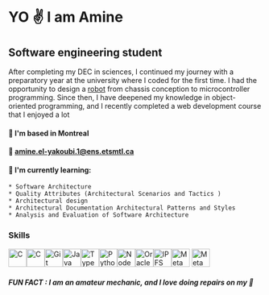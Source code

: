 YO :v: I am Amine  
=============================================================================================================================

Software engineering student
----------------------------

After completing my DEC in sciences, I continued my journey with a preparatory year at the university where I coded for the first time. I had the opportunity to design a [robot](https://www.youtube.com/shorts/Tjo53jb4Ojs) from chassis conception to microcontroller programming. Since then, I have deepened my knowledge in object-oriented programming, and I recently completed a web development course that I enjoyed a lot


#### :round_pushpin: I'm based in Montreal

#### :e-mail:  [amine.el-yakoubi.1@ens.etsmtl.ca](mailto:amine.el-yakoubi.1@ens.etsmtl.ca)

#### 🧠  I'm currently learning: 
    * Software Architecture 
    * Quality Attributes (Architectural Scenarios and Tactics )
    * Architectural design
    * Architectural Documentation Architectural Patterns and Styles
    * Analysis and Evaluation of Software Architecture


### Skills

<p align="left">
<a href="https://docs.microsoft.com/en-us/cpp/?view=msvc-170" target="_blank" rel="noreferrer"><img src="https://raw.githubusercontent.com/danielcranney/readme-generator/main/public/icons/skills/c-colored.svg" width="36" height="36" alt="C" /></a><a href="https://en.wikipedia.org/wiki/SQL" target="_blank" rel="noreferrer"><img src="https://www.sqlfr.com/wp-content/uploads/2022/04/sql-1024x572.jpg" width="36" height="36" alt="C" /></a><a href="https://git-scm.com/" target="_blank" rel="noreferrer"><img src="https://raw.githubusercontent.com/danielcranney/readme-generator/main/public/icons/skills/git-colored.svg" width="36" height="36" alt="Git" /></a><a href="https://www.oracle.com/java/" target="_blank" rel="noreferrer"><img src="https://raw.githubusercontent.com/danielcranney/readme-generator/main/public/icons/skills/java-colored.svg" width="36" height="36" alt="Java" /></a><a href="https://www.typescriptlang.org/" target="_blank" rel="noreferrer"><img src="https://raw.githubusercontent.com/danielcranney/readme-generator/main/public/icons/skills/typescript-colored.svg" width="36" height="36" alt="TypeScript" /></a><a href="https://www.python.org/" target="_blank" rel="noreferrer"><img src="https://raw.githubusercontent.com/danielcranney/readme-generator/main/public/icons/skills/python-colored.svg" width="36" height="36" alt="Python" /></a><a href="https://nodejs.org/en/" target="_blank" rel="noreferrer"><img src="https://raw.githubusercontent.com/danielcranney/readme-generator/main/public/icons/skills/nodejs-colored.svg" width="36" height="36" alt="NodeJS" /></a><a href="https://www.oracle.com/uk/index.html" target="_blank" rel="noreferrer"><img src="https://raw.githubusercontent.com/danielcranney/readme-generator/main/public/icons/skills/oracle-colored.svg" width="36" height="36" alt="Oracle" /></a><a href="https://ipfs.io/" target="_blank" rel="noreferrer"><img src="https://raw.githubusercontent.com/danielcranney/readme-generator/main/public/icons/skills/ipfs-colored.svg" width="36" height="36" alt="IPFS" /></a><a href="https://www.educative.io/answers/what-is-pug-syntax"
target="_blank" rel="noreferrer"><img src="https://miro.medium.com/v2/resize:fit:1100/format:webp/1*CO3fAi5OwGbOEU6k1eueJA.jpeg" width="36" height="36" alt="MetaMask" /></a>
<a href="https://jestjs.io/fr/"
target="_blank" rel="noreferrer"><img src="https://miro.medium.com/v2/resize:fit:600/1*N8qmsSNp1KaFneI1-FB3fw.png" width="36" height="36" alt="MetaMask" /></a>
</p>


##### FUN FACT :  I am an amateur mechanic, and I love doing repairs on my :car:










